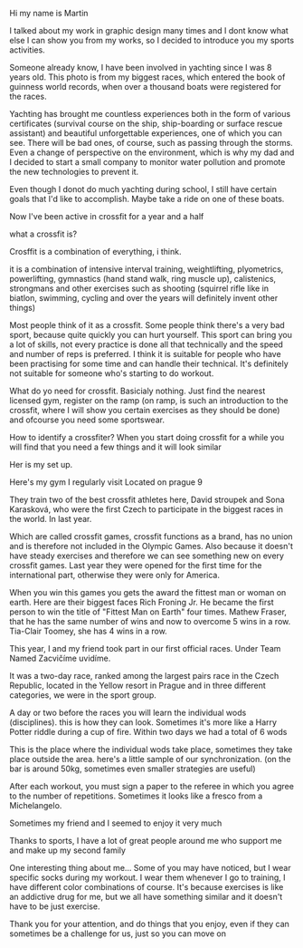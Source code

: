 Hi my name is Martin

I talked about my work in graphic design many times and I dont know what else I can show you from my works, so I decided to introduce you my sports activities. 

Someone already know, I have been involved in yachting since I was 8 years old. This photo is from my biggest races, which entered the book of guinness world records, when over a thousand boats were registered for the races.

Yachting has brought me countless experiences both in the form of various certificates (survival course on the ship, ship-boarding or surface rescue assistant) and beautiful unforgettable experiences, one of which you can see. There will be bad ones, of course, such as passing through the storms. Even a change of perspective on the environment, which is why my dad and I decided to start a small company to monitor water pollution and promote the new technologies to prevent it.

Even though I donot do much yachting during school, I still have certain goals that I'd like to accomplish. Maybe take a ride on one of these boats.

Now I've been active in crossfit for a year and a half

what a crossfit is?

Crosffit is a combination of everything, i think.

it is a combination of intensive interval training, weightlifting, plyometrics, powerlifting, gymnastics (hand stand walk, ring muscle up), calistenics, strongmans and other exercises such as shooting (squirrel rifle like in biatlon, swimming, cycling and over the years will definitely invent other things)

Most people think of it as a crossfit. 
Some people think there's a very bad sport, because quite quickly you can hurt yourself.
This sport can bring you a lot of skills, not every practice is done all that technically and the speed and number of reps is preferred. I think it is suitable for people who have been practising for some time and can handle their technical. It's definitely not suitable for someone who's starting to do workout.

What do yo need for crossfit.
Basicialy nothing. Just find the nearest licensed gym, register on the ramp (on ramp, is such an introduction to the crossfit, where I will show you certain exercises as they should be done) and ofcourse you need some sportswear.

How to identify a crossfiter?
When you start doing crossfit for a while you will find that you need a few things and it will look similar

Her is my set up. 

Here's my gym I regularly visit Located on prague 9

They train two of the best crossfit athletes here, David stroupek and Sona Karasková, who were the first Czech to participate in the biggest races in the world. In last year.

Which are called crossfit games, crossfit functions as a brand, has no union and is therefore not included in the Olympic Games. Also because it doesn't have steady exercises and therefore we can see something new on every crossfit games. Last year they were opened for the first time for the international part, otherwise they were only for America.

When you win this games you gets the award the fittest man or woman on earth. Here are their biggest faces Rich Froning Jr.  He became the first person to win the title of "Fittest Man on Earth" four times. Mathew Fraser, that he has the same number of wins and now to overcome 5 wins in a row. Tia-Clair Toomey, she has 4 wins in a row.

This year, I and my friend took part in our first official races. Under Team Named Zacvičíme uvidíme.

It was a two-day race, ranked among the largest pairs race in the Czech Republic, located in the Yellow resort in Prague and in three different categories, we were in the sport group.

A day or two before the races you will learn the individual wods (disciplines). this is how they can look. Sometimes it's more like a Harry Potter riddle during a cup of fire. Within two days we had a total of 6 wods

This is the place where the individual wods take place, sometimes they take place outside the area.
here's a little sample of our synchronization. (on the bar is around 50kg, sometimes even smaller strategies are useful)

After each workout, you must sign a paper to the referee in which you agree to the number of repetitions. Sometimes it looks like a fresco from a Michelangelo.

Sometimes my friend and I seemed to enjoy it very much

Thanks to sports, I have a lot of great people around me who support me and make up my second family

One interesting thing about me…
Some of you may have noticed, but I wear specific socks during my workout. I wear them whenever I go to training, I have different color combinations of course. It's because exercises is like an addictive drug for me, but we all have something similar and it doesn't have to be just exercise.

Thank you for your attention, and do things that you enjoy, even if they can sometimes be a challenge for us, just so you can move on

